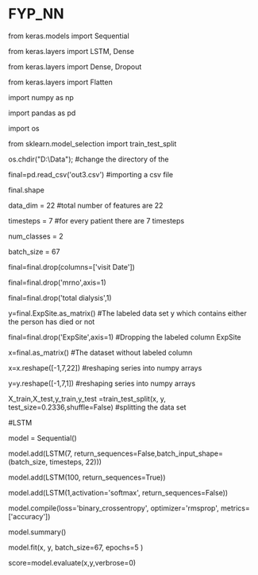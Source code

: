 # FYP_NN



from keras.models import Sequential

from keras.layers import LSTM, Dense

from keras.layers import Dense, Dropout

from keras.layers import Flatten

import numpy as np

import pandas as pd

import os

from sklearn.model_selection import train_test_split

os.chdir("D:\Data");             #change the directory of the 

final=pd.read_csv('out3.csv')   #importing a csv file

final.shape

data_dim = 22      #total number of features are 22

timesteps = 7      #for every patient there are 7 timesteps

num_classes = 2     

batch_size = 67 



final=final.drop(columns=['visit Date'])

final=final.drop('mrno',axis=1)

final=final.drop('total dialysis',1)

y=final.ExpSite.as_matrix()    #The labeled data set y which contains either the person has died or not

final=final.drop('ExpSite',axis=1)  #Dropping the labeled column ExpSite  

x=final.as_matrix()            #The dataset without labeled column

x=x.reshape([-1,7,22])         #reshaping series into numpy arrays

y=y.reshape([-1,7,1])          #reshaping series into numpy arrays

X_train,X_test,y_train,y_test =train_test_split(x, y, test_size=0.2336,shuffle=False)     #splitting the data set

#LSTM

model = Sequential()

model.add(LSTM(7, return_sequences=False,batch_input_shape=(batch_size, timesteps, 22)))

model.add(LSTM(100, return_sequences=True))  

model.add(LSTM(1,activation='softmax', return_sequences=False)) 

model.compile(loss='binary_crossentropy',
optimizer='rmsprop',
              metrics=['accuracy'])

model.summary()

model.fit(x, y,
          batch_size=67, epochs=5
          )

score=model.evaluate(x,y,verbrose=0)




